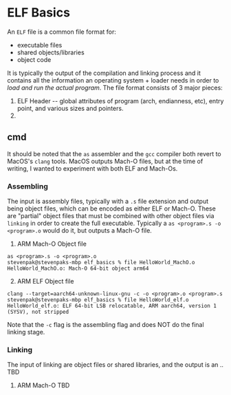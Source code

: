 # ELF Basics

An `ELF` file is a common file format for:
- executable files
- shared objects/libraries
- object code 

It is typically the output of the compilation and linking process and it contains all the information
an operating system + loader needs in order to *load and run the actual program*.
The file format consists of 3 major pieces:
1. ELF Header -- global attributes of program (arch, endianness, etc), entry point, and various sizes and pointers.
2. 


## cmd

It should be noted that the `as` assembler and the `gcc` compiler both
revert to MacOS's `clang` tools.
MacOS outputs Mach-O files, but at the time of writing, I wanted to 
experiment with both ELF and Mach-Os.

### Assembling
The input is assembly files, typically with a `.s` file extension and output being object files, which can be encoded as either
ELF or Mach-O. These are "partial" object files that must be combined with
other object files via `linking` in order to create the full executable.
Typically a `as <program>.s -o <program>.o` would do it, but outputs a Mach-O
file.

1. ARM Mach-O Object file
```
as <program>.s -o <program>.o
stevenpak@stevenpaks-mbp elf_basics % file HelloWorld_MachO.o 
HelloWorld_MachO.o: Mach-O 64-bit object arm64
``` 

2. ARM ELF Object file
```
clang --target=aarch64-unknown-linux-gnu -c -o <program>.o <program>.s
stevenpak@stevenpaks-mbp elf_basics % file HelloWorld_elf.o 
HelloWorld_elf.o: ELF 64-bit LSB relocatable, ARM aarch64, version 1 (SYSV), not stripped
```
Note that the `-c` flag is the assembling flag and does NOT do the final linking stage.

### Linking
The input of linking are object files or shared libraries, and the output is an .. TBD

1. ARM Mach-O 
TBD

